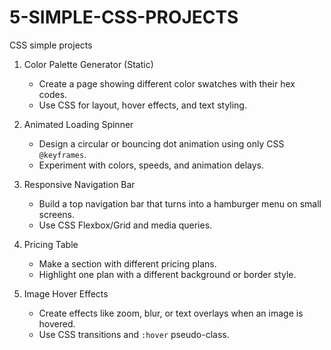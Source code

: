 # 5-SIMPLE-CSS-PROJECTS

CSS simple projects

1. Color Palette Generator (Static)

   * Create a page showing different color swatches with their hex codes.
   * Use CSS for layout, hover effects, and text styling.

2. Animated Loading Spinner

   * Design a circular or bouncing dot animation using only CSS `@keyframes`.
   * Experiment with colors, speeds, and animation delays.

3. Responsive Navigation Bar

   * Build a top navigation bar that turns into a hamburger menu on small screens.
   * Use CSS Flexbox/Grid and media queries.

4. Pricing Table

   * Make a section with different pricing plans.
   * Highlight one plan with a different background or border style.

5. Image Hover Effects

   * Create effects like zoom, blur, or text overlays when an image is hovered.
   * Use CSS transitions and `:hover` pseudo-class.

